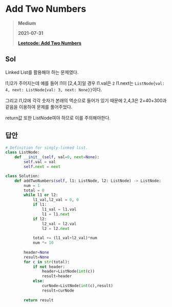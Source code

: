 # Add Two Numbers
> **Medium**
>
> **2021-07-31**
>
> **[Leetcode: Add Two Numbers](https://leetcode.com/problems/add-two-numbers)**


## Sol
Linked List를 활용해야 하는 문제였다.  

l1,l2가 주어지는데 예를 들어 l1이 [2,4,3]일 경우 l1.val은 `2` l1.next는 `ListNode{val: 4, next: ListNode{val: 3, next: None}}`이다.

그리고 l1,l2에 각각 숫자가 본래의 역순으로 들어가 있기 때문에 2,4,3은 2+40+300과 같음을 이용하여 문제를 풀어주었다.

return값 또한 ListNode여야 하므로 이를 주의해야한다.

## 답안
```python
# Definition for singly-linked list.
class ListNode:
    def __init__(self, val=0, next=None):
        self.val = val
        self.next = next

class Solution:
    def addTwoNumbers(self, l1: ListNode, l2: ListNode) -> ListNode:
        num = 1
        total = 0
        while l1 or l2:
            l1_val,l2_val = 0, 0
            if l1:
                l1_val = l1.val
                l1 = l1.next
            if l2:
                l2_val = l2.val
                l2 = l2.next
            
            total += (l1_val+l2_val)*num
            num *= 10
        
        header=None
        result=None
        for c in str(total):
            if not header:
                header=ListNode(int(c))
                result=header
            else:
                curNode=ListNode(int(c),result)
                result=curNode
        
        return result
```